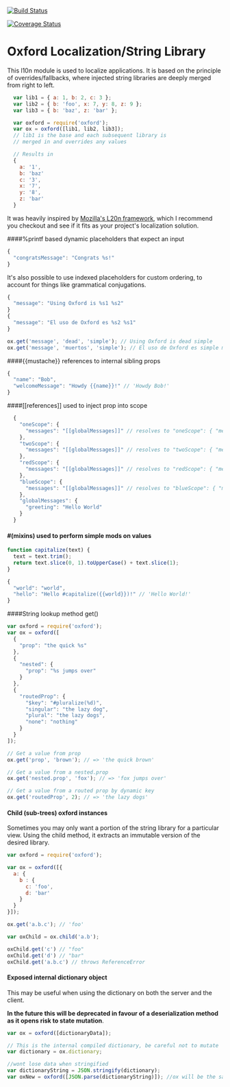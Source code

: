 [![Build Status](https://travis-ci.org/snypelife/oxford.svg?branch=master)](https://travis-ci.org/snypelife/oxford)

[![Coverage Status](https://coveralls.io/repos/snypelife/oxford/badge.svg?branch=master&service=github)](https://coveralls.io/github/snypelife/oxford?branch=master)

# Oxford Localization/String Library
This l10n module is used to localize applications. It is based on the principle of overrides/fallbacks, where injected string libraries are deeply merged from right to left.

```js
  var lib1 = { a: 1, b: 2, c: 3 };
  var lib2 = { b: 'foo', x: 7, y: 8, z: 9 };
  var lib3 = { b: 'baz', z: 'bar' };

  var oxford = require('oxford');
  var ox = oxford([lib1, lib2, lib3]);
  // lib1 is the base and each subsequent library is
  // merged in and overrides any values

  // Results in
  {
    a: '1',
    b: 'baz'
    c: '3',
    x: '7',
    y: '8',
    z: 'bar'
  }

```

It was heavily inspired by [Mozilla's L20n framework](http://www.l20n.org), which I recommend you checkout and see if it fits as your project's localization solution.

####%printf based dynamic placeholders that expect an input
```js
{
  "congratsMessage": "Congrats %s!"
}
```

It's also possible to use indexed placeholders for custom ordering, to account for things like grammatical conjugations.

```js
{
  "message": "Using Oxford is %s1 %s2"
}
{
  "message": "El uso de Oxford es %s2 %s1"
}

ox.get('message', 'dead', 'simple'); // Using Oxford is dead simple
ox.get('message', 'muertos', 'simple'); // El uso de Oxford es simple muertos

```


####{{mustache}} references to internal sibling props
```js
{
  "name": "Bob",
  "welcomeMessage": "Howdy {{name}}!" // 'Howdy Bob!'
}
```

####[[references]] used to inject prop into scope
```js
  {
    "oneScope": {
      "messages": "[[globalMessages]]" // resolves to "oneScope": { "messages": { "greeting": "Hello World" } }
    },
    "twoScope": {
      "messages": "[[globalMessages]]" // resolves to "twoScope": { "messages": { "greeting": "Hello World" } }
    },
    "redScope": {
      "messages": "[[globalMessages]]" // resolves to "redScope": { "messages": { "greeting": "Hello World" } }
    },
    "blueScope": {
      "messages": "[[globalMessages]]" // resolves to "blueScope": { "messages": { "greeting": "Hello World" } }
    },
    "globalMessages": {
      "greeting": "Hello World"
    }
  }
```


#### #(mixins) used to perform simple mods on values
```js
function capitalize(text) {
  text = text.trim();
  return text.slice(0, 1).toUpperCase() + text.slice(1);
}

{
  "world": "world",
  "hello": "Hello #capitalize({{world}})!" // 'Hello World!'
}
```


####String lookup method get()
```js
var oxford = require('oxford');
var ox = oxford([
  {
    "prop": "the quick %s"
  },
  {
    "nested": {
      "prop": "%s jumps over"
    }
  },
  {
    "routedProp": {
      "$key": "#pluralize(%d)",
      "singular": "the lazy dog",
      "plural": "the lazy dogs",
      "none": "nothing"
    }
  }
]);

// Get a value from prop
ox.get('prop', 'brown'); // => 'the quick brown'

// Get a value from a nested.prop
ox.get('nested.prop', 'fox'); // => 'fox jumps over'

// Get a value from a routed prop by dynamic key
ox.get('routedProp', 2); // => 'the lazy dogs'
```

#### Child (sub-trees) oxford instances
Sometimes you may only want a portion of the string library for a particular view. Using the child method, it extracts an immutable version of the desired library.

```js
var oxford = require('oxford');

var ox = oxford([{
  a: {
    b : {
      c: 'foo',
      d: 'bar'
    }
  }
}]);

ox.get('a.b.c'); // 'foo'

var oxChild = ox.child('a.b');

oxChild.get('c') // "foo"
oxChild.get('d') // "bar"
oxChild.get('a.b.c') // throws ReferenceError

```

#### Exposed internal dictionary object
This may be useful when using the dictionary on both the server and the client.

**In the future this will be deprecated in favour of a deserialization method as it opens risk to state mutation**.

```js
var ox = oxford([dictionaryData]);

// This is the internal compiled dictionary, be careful not to mutate
var dictionary = ox.dictionary;

//wont lose data when stringified
var dictionaryString = JSON.stringify(dictionary);
var oxNew = oxford([JSON.parse(dictionaryString)]); //ox will be the same as oxNew
```
